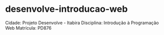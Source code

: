 # desenvolve-introducao-web
 Cidade:  Projeto Desenvolve - Itabira 
Disciplina: Introdução à Programação Web
Matrícula:  PD876
